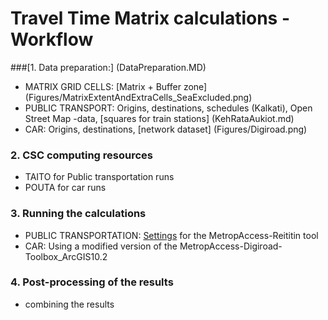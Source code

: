 # Travel Time Matrix calculations -  Workflow

###[1. Data preparation:] (DataPreparation.MD)
- MATRIX GRID CELLS: [Matrix + Buffer zone] (Figures/MatrixExtentAndExtraCells_SeaExcluded.png)
- PUBLIC TRANSPORT: Origins, destinations, schedules (Kalkati), Open Street Map -data, [squares for train stations] (KehRataAukiot.md)
- CAR: Origins, destinations, [network dataset] (Figures/Digiroad.png)

### 2. CSC computing resources

- TAITO for Public transportation runs
- POUTA for car runs

### 3. Running the calculations

- PUBLIC TRANSPORTATION: [Settings](Reititin_configuration.md) for the MetropAccess-Reititin tool
- CAR: Using a modified version of the MetropAccess-Digiroad-Toolbox_ArcGIS10.2

### 4. Post-processing of the results

- combining the results



